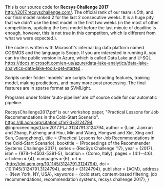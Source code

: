 This is our source code for <b>Recsys Challenge 2017</b> http://2017.recsyschallenge.com/. 
The official rank of our team is 5th, and our final model ranked 2 for the last 2 consecutive weeks. It is a huge pity that we didn't use the best model in the first two weeks (in the most of other competitions, updating the best model before the last minute of deadline is enough, however, this is not true in this competiton, which is different from what we were expected.).

The code is written with Microsoft's internal big data platform named COSMOS and the language is Scope. If you are interested in running it, you can try the public version in Azure, which is called Data Lake and U-SQL https://docs.microsoft.com/en-us/azure/data-lake-analytics/data-lake-analytics-data-lake-tools-get-started .

Scripts under folder 'models' are scripts for extracting features, training model, making predictions, and many more post processing.
The final features are in sparse format as SVMLight.

Programs under folder 'auto-pipeline' are c# source code for our automatic pipeline.

RecsysChallenge2017.pdf is our workshop paper, "Practical Lessons for Job Recommendations in the Cold-Start Scenario".  
https://dl.acm.org/citation.cfm?id=3124794
@inproceedings{Lian:2017:PLJ:3124791.3124794,
 author = {Lian, Jianxun and Zhang, Fuzheng and Hou, Min and Wang, Hongwei and Xie, Xing and Sun, Guangzhong},
 title = {Practical Lessons for Job Recommendations in the Cold-Start Scenario},
 booktitle = {Proceedings of the Recommender Systems Challenge 2017},
 series = {RecSys Challenge '17},
 year = {2017},
 isbn = {978-1-4503-5391-5},
 location = {Como, Italy},
 pages = {4:1--4:6},
 articleno = {4},
 numpages = {6},
 url = {http://doi.acm.org/10.1145/3124791.3124794},
 doi = {10.1145/3124791.3124794},
 acmid = {3124794},
 publisher = {ACM},
 address = {New York, NY, USA},
 keywords = {cold start, content-based filtering, job recommendations, recommendation systems, recsys challenge 2017},
} 
